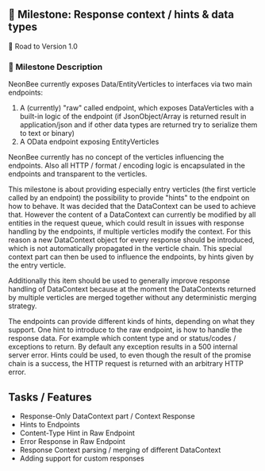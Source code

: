 ## 🚀 Milestone: Response context / hints & data types
 🌌 Road to Version 1.0

### 📝 Milestone Description

NeonBee currently exposes Data/EntityVerticles to interfaces via two main endpoints:

1. A (currently) "raw" called endpoint, which exposes DataVerticles with a built-in logic of the endpoint (if JsonObject/Array is returned result in application/json and if other data types are returned try to serialize them to text or binary)
2. A OData endpoint exposing EntityVerticles

NeonBee currently has no concept of the verticles influencing the endpoints. Also all HTTP / format / encoding logic is encapsulated in the endpoints and transparent to the verticles.

This milestone is about providing especially entry verticles (the first verticle called by an endpoint) the possibility to provide "hints" to the endpoint on how to behave. It was decided that the DataContext can be used to achieve that. However the content of a DataContext can currently be modified by all entities in the request queue, which could result in issues with response handling by the endpoints, if multiple verticles modify the context. For this reason a new DataContext object for every response should be introduced, which is not automatically propagated in the verticle chain. This special context part can then be used to influence the endpoints, by hints given by the entry verticle.

Additionally this item should be used to generally improve response handling of DataContext because at the moment the DataContexts returned by multiple verticles are merged together without any deterministic merging strategy.

The endpoints can provide different kinds of hints, depending on what they support. One hint to introduce to the raw endpoint, is how to handle the response data. For example which content type and or status/codes / exceptions to return. By default any exception results in a 500 internal server error. Hints could be used, to even though the result of the promise chain is a success, the HTTP request is returned with an arbitrary HTTP error.

## Tasks / Features

- Response-Only DataContext part / Context Response
- Hints to Endpoints
- Content-Type Hint in Raw Endpoint
- Error Response in Raw Endpoint
- Response Context parsing / merging of different DataContext
- Adding support for custom responses